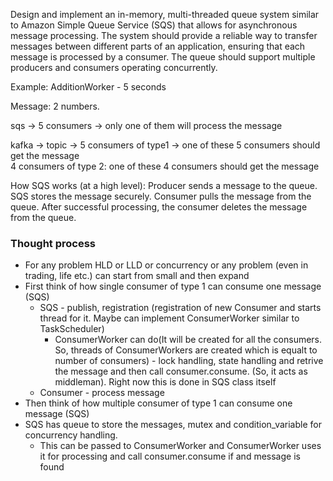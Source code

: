 Design and implement an in-memory, multi-threaded queue system similar to Amazon Simple Queue Service (SQS) that allows for asynchronous message processing. The system should provide a reliable way to transfer messages between different parts of an application, ensuring that each message is processed by a consumer. The queue should support multiple producers and consumers operating concurrently.

Example: AdditionWorker - 5 seconds

Message: 2 numbers.



sqs -> 5 consumers -> only one of them will process the message

kafka -> topic -> 5 consumers of type1 -> one of these 5 consumers should get the message  
4 consumers of type 2: one of these 4 consumers should get the message

How SQS works (at a high level):
    Producer sends a message to the queue.
    SQS stores the message securely.
    Consumer pulls the message from the queue.
    After successful processing, the consumer deletes the message from the queue.

### Thought process
- For any problem HLD or LLD or concurrency or any problem (even in trading, life etc.) can start from small and then expand
- First think of how single consumer of type 1 can consume one message (SQS)
  - SQS - publish, registration (registration of new Consumer and starts thread for it. Maybe can implement ConsumerWorker similar to TaskScheduler)
    - ConsumerWorker can do(It will be created for all the consumers. So, threads of ConsumerWorkers are created which is equalt to number of consumers) - lock handling, state handling and retrive the message and then call consumer.consume. (So, it acts as middleman). Right now this is done in SQS class itself
  - Consumer - process message
- Then think of how multiple consumer of type 1 can consume one message (SQS)
- SQS has queue to store the messages, mutex and condition_variable for concurrency handling.
  - This can be passed to ConsumerWorker and ConsumerWorker uses it for processing and call consumer.consume if and message is found
